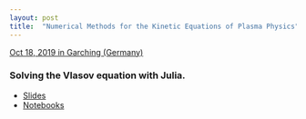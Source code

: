 ```yaml
---
layout: post
title:  "Numerical Methods for the Kinetic Equations of Plasma Physics"
---
```


[Oct 18, 2019 in Garching (Germany)](https://www.ipp.mpg.de/NumKin2019)

### Solving the Vlasov equation with Julia. 

- [Slides](https://juliavlasov.github.io/Numkin2019)
- [Notebooks](https://github.com/juliavlasov/Numkin2019/)
